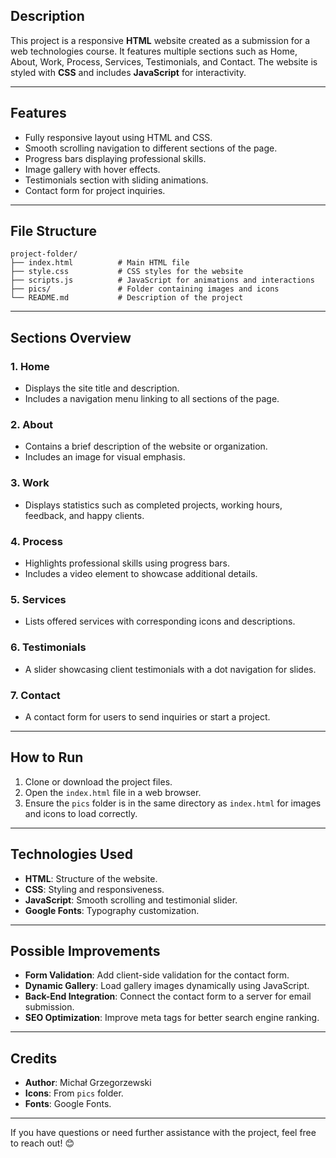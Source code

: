## Description
This project is a responsive **HTML** website created as a submission for a web technologies course. It features multiple sections such as Home, About, Work, Process, Services, Testimonials, and Contact. The website is styled with **CSS** and includes **JavaScript** for interactivity.

---

## Features
- Fully responsive layout using HTML and CSS.
- Smooth scrolling navigation to different sections of the page.
- Progress bars displaying professional skills.
- Image gallery with hover effects.
- Testimonials section with sliding animations.
- Contact form for project inquiries.

---

## File Structure
```
project-folder/
├── index.html          # Main HTML file
├── style.css           # CSS styles for the website
├── scripts.js          # JavaScript for animations and interactions
├── pics/               # Folder containing images and icons
└── README.md           # Description of the project
```

---

## Sections Overview
### **1. Home**
- Displays the site title and description.
- Includes a navigation menu linking to all sections of the page.

### **2. About**
- Contains a brief description of the website or organization.
- Includes an image for visual emphasis.

### **3. Work**
- Displays statistics such as completed projects, working hours, feedback, and happy clients.

### **4. Process**
- Highlights professional skills using progress bars.
- Includes a video element to showcase additional details.

### **5. Services**
- Lists offered services with corresponding icons and descriptions.

### **6. Testimonials**
- A slider showcasing client testimonials with a dot navigation for slides.

### **7. Contact**
- A contact form for users to send inquiries or start a project.

---

## How to Run
1. Clone or download the project files.
2. Open the `index.html` file in a web browser.
3. Ensure the `pics` folder is in the same directory as `index.html` for images and icons to load correctly.

---

## Technologies Used
- **HTML**: Structure of the website.
- **CSS**: Styling and responsiveness.
- **JavaScript**: Smooth scrolling and testimonial slider.
- **Google Fonts**: Typography customization.

---

## Possible Improvements
- **Form Validation**: Add client-side validation for the contact form.
- **Dynamic Gallery**: Load gallery images dynamically using JavaScript.
- **Back-End Integration**: Connect the contact form to a server for email submission.
- **SEO Optimization**: Improve meta tags for better search engine ranking.

---

## Credits
- **Author**: Michał Grzegorzewski
- **Icons**: From `pics` folder.
- **Fonts**: Google Fonts.

---

If you have questions or need further assistance with the project, feel free to reach out! 😊
